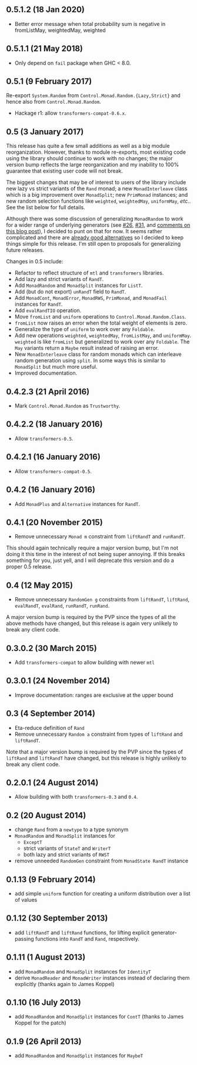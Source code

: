 0.5.1.2 (18 Jan 2020)
---------------------

- Better error message when total probability sum is negative in
  fromListMay, weightedMay, weighted

0.5.1.1 (21 May 2018)
---------------------

- Only depend on `fail` package when GHC < 8.0.

0.5.1 (9 February 2017)
-----------------------

Re-export `System.Random` from `Control.Monad.Random.{Lazy,Strict}`
and hence also from `Control.Monad.Random`.

- Hackage r1: allow `transformers-compat-0.6.x`.

0.5 (3 January 2017)
--------------------

  This release has quite a few small additions as well as a big module
  reorganization.  However, thanks to module re-exports, most existing
  code using the library should continue to work with no changes; the
  major version bump reflects the large reorganization and my
  inability to 100% guarantee that existing user code will not break.

  The biggest changes that may be of interest to users of the library
  include new lazy vs strict variants of the `Rand` monad; a new
  `MonadInterleave` class which is a big improvement over
  `MonadSplit`; new `PrimMonad` instances; and new random selection
  functions like `weighted`, `weightedMay`, `uniformMay`, *etc.*.  See
  the list below for full details.

  Although there was some discussion of generalizing `MonadRandom` to
  work for a wider range of underlying generators
  (see
  [#26](https://github.com/byorgey/MonadRandom/issues/26),
  [#31](https://github.com/byorgey/MonadRandom/issues/31), and
  [comments on this blog post](https://byorgey.wordpress.com/2016/11/16/monadrandom-0-5-and-mwc-random-feedback-wanted/)),
  I decided to punt on that for now. It seems rather complicated and
  there
  are
  [already good alternatives](http://hackage.haskell.org/package/random%2Dfu) so
  I decided to keep things simple for this release.  I'm still open to
  proposals for generalizing future releases.

  Changes in 0.5 include:

  - Refactor to reflect structure of `mtl` and `transformers` libraries.
  - Add lazy and strict variants of `RandT`.
  - Add `MonadRandom` and `MonadSplit` instances for `ListT`.
  - Add (but do not export) `unRandT` field to `RandT`.
  - Add `MonadCont`, `MonadError`, `MonadRWS`, `PrimMonad`, and `MonadFail`
    instances for `RandT`.
  - Add `evalRandTIO` operation.
  - Move `fromList` and `uniform` operations to
    `Control.Monad.Random.Class`.
  - `fromList` now raises an error when the total weight of elements
    is zero.
  - Generalize the type of `uniform` to work over any `Foldable`.
  - Add new operations `weighted`, `weightedMay`, `fromListMay`, and
    `uniformMay`.  `weighted` is like `fromList` but generalized to
    work over any `Foldable`.  The `May` variants return a `Maybe`
    result instead of raising an error.
  - New `MonadInterleave` class for random monads which can interleave
    random generation using `split`.  In some ways this is similar to
    `MonadSplit` but much more useful.
  - Improved documentation.

0.4.2.3 (21 April 2016)
-----------------------

  - Mark `Control.Monad.Random` as `Trustworthy`.

0.4.2.2 (18 January 2016)
-------------------------

  - Allow `transformers-0.5`.

0.4.2.1 (16 January 2016)
-------------------------

  - Allow `transformers-compat-0.5`.

0.4.2 (16 January 2016)
-----------------------

  - Add `MonadPlus` and `Alternative` instances for `RandT`.

0.4.1 (20 November 2015)
------------------------

  - Remove unnecessary `Monad m` constraint from `liftRandT` and
    `runRandT`.

  This should again technically require a major version bump, but I'm
  not doing it this time in the interest of not being super annoying.
  If this breaks something for you, just yell, and I will
  deprecate this version and do a proper 0.5 release.

0.4 (12 May 2015)
-----------------

  - Remove unnecessary `RandomGen g` constraints from `liftRandT`,
    `liftRand`, `evalRandT`, `evalRand`, `runRandT`, `runRand`.

  A major version bump is required by the PVP since the types of all
  the above methods have changed, but this release is again very
  unlikely to break any client code.

0.3.0.2 (30 March 2015)
-----------------------

  - Add `transformers-compat` to allow building with newer `mtl`

0.3.0.1 (24 November 2014)
--------------------------

  - Improve documentation: ranges are exclusive at the upper bound

0.3 (4 September 2014)
----------------------

  - Eta-reduce definition of `Rand`
  - Remove unnecessary `Random a` constraint from types of `liftRand`
    and `liftRandT`.

  Note that a major version bump is required by the PVP since the
  types of `liftRand` and `liftRandT` have changed, but this release
  is highly unlikely to break any client code.

0.2.0.1 (24 August 2014)
------------------------

  - Allow building with both `transformers-0.3` and `0.4`.

0.2 (20 August 2014)
--------------------

  - change `Rand` from a `newtype` to a type synonym
  - `MonadRandom` and `MonadSplit` instances for
      - `ExceptT`
	  - strict variants of `StateT` and `WriterT`
	  - both lazy and strict variants of `RWST`
  - remove unneeded `RandomGen` constraint from `MonadState RandT` instance

0.1.13 (9 February 2014)
------------------------

  - add simple `uniform` function for creating a uniform distribution
    over a list of values

0.1.12 (30 September 2013)
--------------------------

  - add `liftRandT` and `liftRand` functions, for lifting explicit
    generator-passing functions into `RandT` and `Rand`, respectively.

0.1.11 (1 August 2013)
----------------------

  - add `MonadRandom` and `MonadSplit` instances for `IdentityT`
  - derive `MonadReader` and `MonadWriter` instances instead of declaring
    them explicitly (thanks again to James Koppel)

0.1.10 (16 July 2013)
---------------------

  - add `MonadRandom` and `MonadSplit` instances for `ContT`
    (thanks to James Koppel for the patch)

0.1.9 (26 April 2013)
---------------------

  - add `MonadRandom` and `MonadSplit` instances for `MaybeT`
